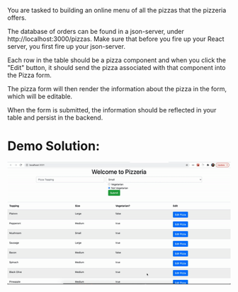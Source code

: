 You are tasked to building an online menu of all the pizzas that the pizzeria offers.

The database of orders can be found in a json-server, under http://localhost:3000/pizzas. Make sure that before you fire up your React server, you first fire up your json-server.

Each row in the table should be a pizza component and when you click the "Edit" button, it should send the pizza associated with that component into the Pizza form.

The pizza form will then render the information about the pizza in the form, which will be editable.

When the form is submitted, the information should be reflected in your table and persist in the backend.

# Demo Solution: 

![alt-text](https://github.com/SoniaDumitru/practice-pizza-lab/blob/master/pizzeria.gif)
